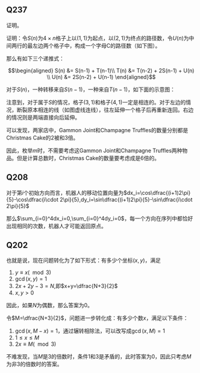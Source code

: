 ## Q237

证明。

证明：令$S(n)$为$4\times n$格子上以$(1,1)$为起点，以$(2,1)$为终点的路径数，令$U(n)$为中间两行的最左边两个格子中，构成一个字母C的路径数（如下图）。

那么有如下三个递推式：

$$\begin{aligned}
S(n) &= S(n-1) + T(n-1)\\
T(n) &= T(n-2) + 2S(n-1) + U(n) \\
U(n) &= 2S(n-2) + U(n-1) 
\end{aligned}$$

对于$S(n)$，一种转移来自$S(n-1)$，一种来自$T(n-1)$，如下面的示意图：

注意到，对于属于$S$的情况，格子$(3,1)$和格子$(4,1)$一定是相连的。对于左边的情况，断裂原本相连的线（如图虚线连线），往左延伸一个格子后再重新连回。右边的情况则是两端直接向后延伸。

可以发现，两家店中，Gammon Joint和Champagne Truffles的数量分别都是Christmas Cake的$2$被和$3$倍。

因此，枚举$m$时，不需要考虑这Gammon Joint和Champagne Truffles两种物品。但是计算总数时，Christmas Cake的数量要考虑成是$6$倍的。

## Q208

对于第$i$个初始方向而言，机器人的移动位置向量为$dx_i=\cos\dfrac{(i+1)2\pi}{5}-\cos\dfrac{i\cdot 2\pi}{5},dy_i=\sin\dfrac{(i+1)2\pi}{5}-\sin\dfrac{i\cdot 2\pi}{5}$

那么$\sum_{i=0}^4dx_i=0,\sum_{i=0}^4dy_i=0$，每一个方向在序列中都恰好出现相同的次数，机器人才可能返回原点。

## Q202

也就是说，现在问题转化为了如下形式：有多少个坐标$(x,y)$，满足

1. $y\equiv x(\mod 3)$
2. $\gcd(x,y)=1$
3. $2x+2y-3=N,$即$x+y=\dfrac{N+3}{2}$
4. $x,y>0$

因此，如果$N$为偶数，那么答案为$0$。

令$M=\dfrac{N+3}{2}$，问题进一步转化成：有多少个数$x$，满足以下条件：

1. $\gcd(x,M-x)=1$，通过辗转相除法，可以改写成$\gcd(x,M)=1$
2. $1\le x\le M$
3. $2x\equiv M(\mod 3)$

不难发现，当$M$是$3$的倍数时，条件1和3是矛盾的，此时答案为$0$，因此只考虑$M$为非$3$的倍数时的答案。